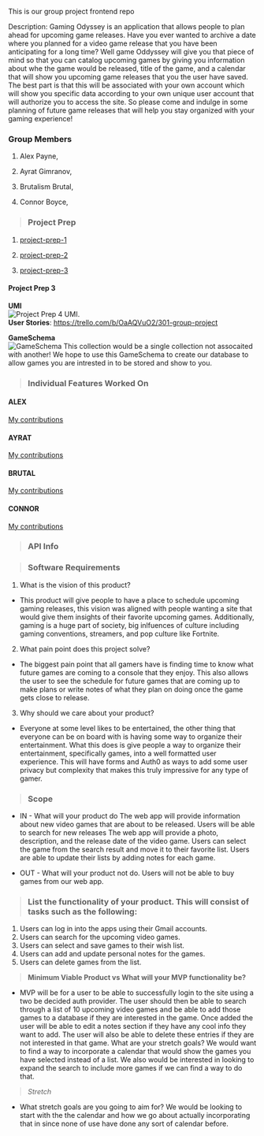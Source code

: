This is our group project frontend repo

Description: Gaming Odyssey is an application that allows people to plan ahead for upcoming game releases. Have you ever wanted to archive a date where you planned for a video game release that you have been anticipating for a long time? Well game Oddyssey will give you that piece of mind so that you can catalog upcoming games by giving you information about whe the game would be released, title of the game, and a calendar that will show you upcoming game releases that you the user have saved. The best part is that this will be associated with your own account which will show you specific data according to your own unique user account that will authorize you to access the site. So please come and indulge in some planning of future game releases that will help you stay organized with your gaming experience!

### **Group Members**

1. Alex Payne,

1. Ayrat Gimranov,  

1. Brutalism Brutal,

1. Connor Boyce,

>### **Project Prep**  
<!-- Add Project Prep file links below -->

1. [project-prep-1](Project-Prep/project-prep-1.md)

1. [project-prep-2](Project-Prep/project-prep-2.md)

1. [project-prep-3](Project-Prep/project-prep-3.md)

#### **Project Prep 3**  
**UMI**  
![Project Prep 4 UMI](https://user-images.githubusercontent.com/81712870/131445376-37b0d612-6e0f-4c58-b8ba-dc68333e2a3d.png).  
**User Stories**: https://trello.com/b/OaAQVuO2/301-group-project


**GameSchema**  
![GameSchema](https://user-images.githubusercontent.com/81712870/131445376-37b0d612-6e0f-4c58-b8ba-dc68333e2a3d.png)
This collection would be a single collection not assocaited with another! 
We hope to use this GameSchema to create our database to allow games you are intrested in to be stored and show to you. 

>### **Individual Features Worked On**
<!-- Add feature log file links  -->

#### **ALEX**

[My contributions](Feature-Log-Folder/Alex-Feature-Folder/Feature-log.md)

#### **AYRAT**

[My contributions](Feature-Log-Folder/Ayrat-Feature-Folder/Feature-log.md)

#### **BRUTAL**

[My contributions](Feature-Log-Folder/Brutal-Feature-Folder/Feature-log.md)

#### **CONNOR**

[My contributions](Feature-Log-Folder/Connor-Feature-Folder/Feature-log.md)

>### **API Info**
<!-- Add API info file links below -->

> ### Software Requirements
1. What is the vision of this product?
- This product will give people to have a place to schedule upcoming gaming releases, this vision was aligned with people wanting a site that would give them insights of their favorite upcoming games. Additionally, gaming is a huge part of society, big inlfuences of culture including gaming conventions, streamers, and pop culture like Fortnite.

2. What pain point does this project solve?
- The biggest pain point that all gamers have is finding time to know what future games are coming to a console that they enjoy. This also allows the user to see the schedule for future games that are coming up to make plans or write notes of what they plan on doing once the game gets close to release.

3. Why should we care about your product?
- Everyone at some level likes to be entertained, the other thing that everyone can be on board with is having some way to organize their entertainment. What this does is give people a way to organize their entertainment, specifically games, into a well formatted user experience. This will have forms and Auth0 as ways to add some user privacy but complexity that makes this truly impressive for any type of gamer. 

> ### **Scope**
- IN - What will your product do
The web app will provide information about new video games that are about to be released.
Users will be able to search for new releases
The web app will provide a photo, description, and the release date of the video game.
Users can select the game from the search result and move it to their favorite list.
Users are able to update their lists by adding notes for each game.

- OUT - What will your product not do.
Users will not be able to buy games from our web app.

> ### List the functionality of your product. This will consist of tasks such as the following:
1. Users can log in into the apps using their Gmail accounts.
2. Users can search for the upcoming video games.
3. Users can select and save games to their wish list.
4. Users can add and update personal notes for the games.
5. Users can delete games from the list.


> **Minimum Viable Product vs What will your MVP functionality be?**
- MVP will be for a user to be able to successfully login to the site using a two be decided auth provider. The user should then be able to search through a list of 10 upcoming video games and be able to add those games to a database if they are interested in the game. Once added the user will be able to edit a notes section if they have any cool info they want to add. The user will also be able to delete these entries if they are not interested in that game.
What are your stretch goals? We would want to find a way to incorporate a calendar that would show the games you have selected instead of a list. We also would be interested in looking to expand the search to include more games if we can find a way to do that. 
> *Stretch*
- What stretch goals are you going to aim for? We would be looking to start with the the calendar and how we go about actually incorporating that in since none of use have done any sort of calendar before.

